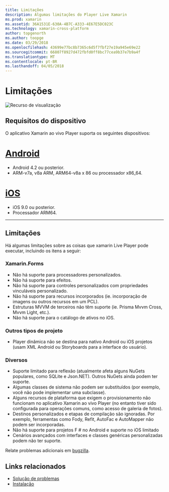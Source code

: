 ```yaml
---
title: Limitações
description: Algumas limitações do Player Live Xamarin
ms.prod: xamarin
ms.assetid: 36A1531E-630A-4B7C-A333-4E67E5DC023C
ms.technology: xamarin-cross-platform
author: topgenorth
ms.author: toopge
ms.date: 03/29/2018
ms.openlocfilehash: 43699e77bc8b7365c6d5f7fbf27e19a945e69e22
ms.sourcegitcommit: 66807f8927d472fbfd0ff8bc77cea9b37e7b9a4f
ms.translationtype: MT
ms.contentlocale: pt-BR
ms.lasthandoff: 04/05/2018
---
```

# <a name="limitations"></a>Limitações

![Recurso de visualização](~/media/shared/preview.png)

## <a name="device-requirements"></a>Requisitos do dispositivo
O aplicativo Xamarin ao vivo Player suporta os seguintes dispositivos:

# <a name="androidtabandroid"></a>[Android](#tab/android)

- Android 4.2 ou posterior.
- ARM-v7a, v8a ARM, ARM64-v8a x 86 ou processador x86_64.

# <a name="iostabios"></a>[iOS](#tab/ios)

- iOS 9.0 ou posterior.
- Processador ARM64.

-----

## <a name="limitations"></a>Limitações

Há algumas limitações sobre as coisas que xamarin Live Player pode executar, incluindo os itens a seguir:

### <a name="xamarinforms"></a>Xamarin.Forms
- Não há suporte para processadores personalizados.
- Não há suporte para efeitos.
- Não há suporte para controles personalizados com propriedades vinculáveis personalizado.
- Não há suporte para recursos incorporados (ie. incorporação de imagens ou outros recursos em um PCL).
- Estruturas MVVM de terceiros não têm suporte (ie. Prisma Mvvm Cross, Mvvm Light, etc.).
- Não há suporte para o catálogo de ativos no iOS.

### <a name="other-project-types"></a>Outros tipos de projeto
- Player dinâmica não se destina para nativo Android ou iOS projetos (usam XML Android ou Storyboards para a interface do usuário).

### <a name="misc"></a>Diversos
- Suporte limitado para reflexão (atualmente afeta alguns NuGets populares, como SQLite e Json.NET). Outros NuGets ainda podem ter suporte.
- Algumas classes de sistema não podem ser substituídos (por exemplo, você não pode implementar uma subclasse).
- Alguns recursos de plataforma que exigem o provisionamento não funcionam no aplicativo Xamarin ao vivo Player (no entanto tiver sido configurada para operações comuns, como acesso de galeria de fotos).
- Destinos personalizados e etapas de compilação são ignoradas. Por exemplo, ferramentas como Fody, Refit, AutoFac e AutoMapper não podem ser incorporadas.
- Não há suporte para projetos F # no Android e suporte no iOS limitado
- Cenários avançados com interfaces e classes genéricas personalizadas podem não ter suporte.

Relate problemas adicionais em [bugzilla](https://aka.ms/live-player-report-issue).


## <a name="related-links"></a>Links relacionados

- [Solução de problemas](~/tools/live-player/troubleshooting.md)
- [Instalação](~/tools/live-player/install.md)
